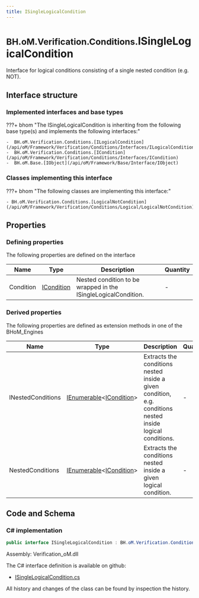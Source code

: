 ```yaml
---
title: ISingleLogicalCondition
---
```


# <small>BH.oM.Verification.Conditions.</small>**ISingleLogicalCondition**

Interface for logical conditions consisting of a single nested condition (e.g. NOT).

## Interface structure

### Implemented interfaces and base types

???+ bhom "The ISingleLogicalCondition is inheriting from the following base type(s) and implements the following interfaces:"

    -  BH.oM.Verification.Conditions.[ILogicalCondition](/api/oM/Framework/Verification/Conditions/Interfaces/ILogicalCondition)
    -  BH.oM.Verification.Conditions.[ICondition](/api/oM/Framework/Verification/Conditions/Interfaces/ICondition)
    -  BH.oM.Base.[IObject](/api/oM/Framework/Base/Interface/IObject)


### Classes implementing this interface

???+ bhom "The following classes are implementing this interface:"

    - BH.oM.Verification.Conditions.[LogicalNotCondition](/api/oM/Framework/Verification/Conditions/Logical/LogicalNotCondition)


## Properties



### Defining properties

The following properties are defined on the interface

| Name             | Type             | Description      | Quantity         |
|------------------|------------------|------------------|------------------|
| Condition | [ICondition](/api/oM/Framework/Verification/Conditions/Interfaces/ICondition) | Nested condition to be wrapped in the ISingleLogicalCondition. | - |


### Derived properties

The following properties are defined as extension methods in one of the BHoM_Engines

| Name             | Type             | Description      | Quantity         | Engine           |
|------------------|------------------|------------------|------------------|------------------|
| INestedConditions | [IEnumerable](https://learn.microsoft.com/en-us/dotnet/api/System.Collections.Generic.IEnumerable-1?view=netstandard-2.0)&lt;[ICondition](/api/oM/Framework/Verification/Conditions/Interfaces/ICondition)&gt; | Extracts the conditions nested inside a given condition, e.g. conditions nested inside logical conditions. | - | Verification_Engine |
| NestedConditions | [IEnumerable](https://learn.microsoft.com/en-us/dotnet/api/System.Collections.Generic.IEnumerable-1?view=netstandard-2.0)&lt;[ICondition](/api/oM/Framework/Verification/Conditions/Interfaces/ICondition)&gt; | Extracts the conditions nested inside a given logical condition. | - | Verification_Engine |


## Code and Schema

### C# implementation

``` C# title="C#"
public interface ISingleLogicalCondition : BH.oM.Verification.Conditions.ILogicalCondition, BH.oM.Verification.Conditions.ICondition, BH.oM.Base.IObject
```

Assembly: Verification_oM.dll

The C# interface definition is available on github:

- [ISingleLogicalCondition.cs](https://github.com/BHoM/BHoM/blob/develop/Verification_oM/Conditions\Interfaces\ISingleLogicalCondition.cs)

All history and changes of the class can be found by inspection the history.
